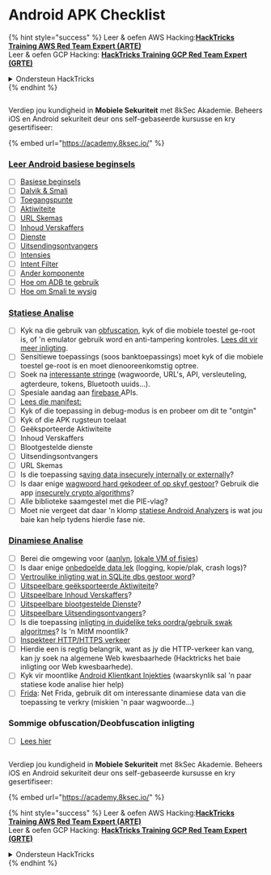 # Android APK Checklist

{% hint style="success" %}
Leer & oefen AWS Hacking:<img src="/.gitbook/assets/arte.png" alt="" data-size="line">[**HackTricks Training AWS Red Team Expert (ARTE)**](https://training.hacktricks.xyz/courses/arte)<img src="/.gitbook/assets/arte.png" alt="" data-size="line">\
Leer & oefen GCP Hacking: <img src="/.gitbook/assets/grte.png" alt="" data-size="line">[**HackTricks Training GCP Red Team Expert (GRTE)**<img src="/.gitbook/assets/grte.png" alt="" data-size="line">](https://training.hacktricks.xyz/courses/grte)

<details>

<summary>Ondersteun HackTricks</summary>

* Kyk na die [**subskripsie planne**](https://github.com/sponsors/carlospolop)!
* **Sluit aan by die** 💬 [**Discord groep**](https://discord.gg/hRep4RUj7f) of die [**telegram groep**](https://t.me/peass) of **volg** ons op **Twitter** 🐦 [**@hacktricks\_live**](https://twitter.com/hacktricks\_live)**.**
* **Deel hacking truuks deur PRs in te dien na die** [**HackTricks**](https://github.com/carlospolop/hacktricks) en [**HackTricks Cloud**](https://github.com/carlospolop/hacktricks-cloud) github repos.

</details>
{% endhint %}

<figure><img src="/.gitbook/assets/image (2).png" alt=""><figcaption></figcaption></figure>

Verdiep jou kundigheid in **Mobiele Sekuriteit** met 8kSec Akademie. Beheers iOS en Android sekuriteit deur ons self-gebaseerde kursusse en kry gesertifiseer:

{% embed url="https://academy.8ksec.io/" %}

### [Leer Android basiese beginsels](android-app-pentesting/#2-android-application-fundamentals)

* [ ] [Basiese beginsels](android-app-pentesting/#fundamentals-review)
* [ ] [Dalvik & Smali](android-app-pentesting/#dalvik--smali)
* [ ] [Toegangspunte](android-app-pentesting/#application-entry-points)
* [ ] [Aktiwiteite](android-app-pentesting/#launcher-activity)
* [ ] [URL Skemas](android-app-pentesting/#url-schemes)
* [ ] [Inhoud Verskaffers](android-app-pentesting/#services)
* [ ] [Dienste](android-app-pentesting/#services-1)
* [ ] [Uitsendingsontvangers](android-app-pentesting/#broadcast-receivers)
* [ ] [Intensies](android-app-pentesting/#intents)
* [ ] [Intent Filter](android-app-pentesting/#intent-filter)
* [ ] [Ander komponente](android-app-pentesting/#other-app-components)
* [ ] [Hoe om ADB te gebruik](android-app-pentesting/#adb-android-debug-bridge)
* [ ] [Hoe om Smali te wysig](android-app-pentesting/#smali)

### [Statiese Analise](android-app-pentesting/#static-analysis)

* [ ] Kyk na die gebruik van [obfuscation](android-checklist.md#some-obfuscation-deobfuscation-information), kyk of die mobiele toestel ge-root is, of 'n emulator gebruik word en anti-tampering kontroles. [Lees dit vir meer inligting](android-app-pentesting/#other-checks).
* [ ] Sensitiewe toepassings (soos banktoepassings) moet kyk of die mobiele toestel ge-root is en moet dienooreenkomstig optree.
* [ ] Soek na [interessante stringe](android-app-pentesting/#looking-for-interesting-info) (wagwoorde, URL's, API, versleuteling, agterdeure, tokens, Bluetooth uuids...).
* [ ] Spesiale aandag aan [firebase ](android-app-pentesting/#firebase)APIs.
* [ ] [Lees die manifest:](android-app-pentesting/#basic-understanding-of-the-application-manifest-xml)
* [ ] Kyk of die toepassing in debug-modus is en probeer om dit te "ontgin"
* [ ] Kyk of die APK rugsteun toelaat
* [ ] Geëksporteerde Aktiwiteite
* [ ] Inhoud Verskaffers
* [ ] Blootgestelde dienste
* [ ] Uitsendingsontvangers
* [ ] URL Skemas
* [ ] Is die toepassing s[aving data insecurely internally or externally](android-app-pentesting/#insecure-data-storage)?
* [ ] Is daar enige [wagwoord hard gekodeer of op skyf gestoor](android-app-pentesting/#poorkeymanagementprocesses)? Gebruik die app [insecurely crypto algorithms](android-app-pentesting/#useofinsecureandordeprecatedalgorithms)?
* [ ] Alle biblioteke saamgestel met die PIE-vlag?
* [ ] Moet nie vergeet dat daar 'n klomp [statiese Android Analyzers](android-app-pentesting/#automatic-analysis) is wat jou baie kan help tydens hierdie fase nie.

### [Dinamiese Analise](android-app-pentesting/#dynamic-analysis)

* [ ] Berei die omgewing voor ([aanlyn](android-app-pentesting/#online-dynamic-analysis), [lokale VM of fisies](android-app-pentesting/#local-dynamic-analysis))
* [ ] Is daar enige [onbedoelde data lek](android-app-pentesting/#unintended-data-leakage) (logging, kopie/plak, crash logs)?
* [ ] [Vertroulike inligting wat in SQLite dbs gestoor word](android-app-pentesting/#sqlite-dbs)?
* [ ] [Uitspeelbare geëksporteerde Aktiwiteite](android-app-pentesting/#exploiting-exported-activities-authorisation-bypass)?
* [ ] [Uitspeelbare Inhoud Verskaffers](android-app-pentesting/#exploiting-content-providers-accessing-and-manipulating-sensitive-information)?
* [ ] [Uitspeelbare blootgestelde Dienste](android-app-pentesting/#exploiting-services)?
* [ ] [Uitspeelbare Uitsendingsontvangers](android-app-pentesting/#exploiting-broadcast-receivers)?
* [ ] Is die toepassing [inligting in duidelike teks oordra/gebruik swak algoritmes](android-app-pentesting/#insufficient-transport-layer-protection)? Is 'n MitM moontlik?
* [ ] [Inspekteer HTTP/HTTPS verkeer](android-app-pentesting/#inspecting-http-traffic)
* [ ] Hierdie een is regtig belangrik, want as jy die HTTP-verkeer kan vang, kan jy soek na algemene Web kwesbaarhede (Hacktricks het baie inligting oor Web kwesbaarhede).
* [ ] Kyk vir moontlike [Android Klientkant Injekties](android-app-pentesting/#android-client-side-injections-and-others) (waarskynlik sal 'n paar statiese kode analise hier help)
* [ ] [Frida](android-app-pentesting/#frida): Net Frida, gebruik dit om interessante dinamiese data van die toepassing te verkry (miskien 'n paar wagwoorde...)

### Sommige obfuscation/Deobfuscation inligting

* [ ] [Lees hier](android-app-pentesting/#obfuscating-deobfuscating-code)

<figure><img src="/.gitbook/assets/image (2).png" alt=""><figcaption></figcaption></figure>

Verdiep jou kundigheid in **Mobiele Sekuriteit** met 8kSec Akademie. Beheers iOS en Android sekuriteit deur ons self-gebaseerde kursusse en kry gesertifiseer:

{% embed url="https://academy.8ksec.io/" %}

{% hint style="success" %}
Leer & oefen AWS Hacking:<img src="/.gitbook/assets/arte.png" alt="" data-size="line">[**HackTricks Training AWS Red Team Expert (ARTE)**](https://training.hacktricks.xyz/courses/arte)<img src="/.gitbook/assets/arte.png" alt="" data-size="line">\
Leer & oefen GCP Hacking: <img src="/.gitbook/assets/grte.png" alt="" data-size="line">[**HackTricks Training GCP Red Team Expert (GRTE)**<img src="/.gitbook/assets/grte.png" alt="" data-size="line">](https://training.hacktricks.xyz/courses/grte)

<details>

<summary>Ondersteun HackTricks</summary>

* Kyk na die [**subskripsie planne**](https://github.com/sponsors/carlospolop)!
* **Sluit aan by die** 💬 [**Discord groep**](https://discord.gg/hRep4RUj7f) of die [**telegram groep**](https://t.me/peass) of **volg** ons op **Twitter** 🐦 [**@hacktricks\_live**](https://twitter.com/hacktricks\_live)**.**
* **Deel hacking truuks deur PRs in te dien na die** [**HackTricks**](https://github.com/carlospolop/hacktricks) en [**HackTricks Cloud**](https://github.com/carlospolop/hacktricks-cloud) github repos.

</details>
{% endhint %}
